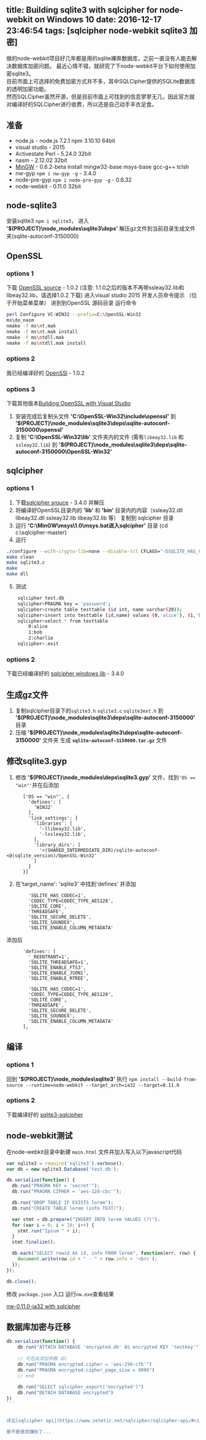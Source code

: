 title: Building sqlite3 with sqlcipher for node-webkit on Windows 10
date: 2016-12-17 23:46:54
tags: [sqlcipher node-webkit sqlite3 加密]
---

做的node-webkit项目好几年都是用的sqlite裸奔数据库，之前一直没有人能去解决数据库加密问题。
最近心情不错，就研究了下node-webkit平台下如何使用加密sqlite3。   
目前市面上可选择的免费加密方式并不多，其中SQLCipher提供的SQLite数据库的透明加密功能。   
然而SQLCipher虽然开源，但是目前市面上可找到的信息寥寥无几，因此官方就对编译好的SQLCipher进行收费，所以还是自己动手丰衣足食。

<!-- more -->

## 准备

* node.js - node.js 7.2.1 npm 3.10.10 64bit
* visual studio - 2015
* Activestate Perl - 5.24.0 32bit
* nasm - 2.12.02 32bit
* [MinGW](https://sourceforge.net/projects/mingw/files/Installer/) - 0.6.2-beta   install mingw32-base msys-base gcc-g++ tclsh
* nw-gyp `npm i nw-gyp -g` - 3.4.0
* node-pre-gyp `npm i node-pre-gyp -g` - 0.6.32
* node-webkit - 0.11.0 32bit

## node-sqlite3

安装sqlite3 `npm i sqlite3`， 进入 **'$(PROJECT)\node_modules\sqlite3\deps'** 解压gz文件到当前目录生成文件夹(sqlite-autoconf-3150000)

## OpenSSL

### options 1

下载 [OpenSSL source](https://github.com/openssl/openssl/tree/OpenSSL_1_0_2-stable) - 1.0.2 (注意: 1.1.0之后的版本不再带ssleay32.lib和libeay32.lib，请选择1.0.2 下载)
进入visual studio 2015 开发人员命令提示 （位于开始菜单菜单）
进到到OpenSSL 源码目录
运行命令
```bash
perl Configure VC-WIN32 --prefix=C:\OpenSSL-Win32
ms\do_nasm
nmake -f ms\nt.mak
nmake -f ms\nt.mak install
nmake -f ms\ntdll.mak
nmake -f ms\ntdll.mak install
```

### options 2

我已经编译好的 [OpenSSl](http://7lrzuu.com1.z0.glb.clouddn.com/OpenSSL-Win32.7z) - 1.0.2

### options 3

下载其他版本[Building OpenSSL with Visual Studio](http://p-nand-q.com/programming/windows/building_openssl_with_visual_studio_2013.html)  

1. 安装完成后复制头文件 **'C:\OpenSSL-Win32\include\openssl'** 到 **'$(PROJECT)\node_modules\sqlite3\deps\sqlite-autoconf-3150000\openssl'**
2. 复制 **'C:\OpenSSL-Win32\lib'** 文件夹内的文件 (需有`libeay32.lib` 和 `ssleay32.lib`) 到 **'$(PROJECT)\node_modules\sqlite3\deps\sqlite-autoconf-3150000\OpenSSL-Win32'**

## sqlcipher

### options 1

1. 下载[sqlcipher srouce](https://github.com/sqlcipher/sqlcipher) - 3.4.0 并解压
2. 将编译好OpenSSL目录内的 **'lib'** 和 **'bin'** 目录内的内容（ssleay32.dll libeay32.dll ssleay32.lib libeay32.lib 等） 复制到 sqlcipher 目录 
3. 运行 **'C:\MinGW\msys\1.0\msys.bat进入sqlcipher'** 目录 (cd c:\sqlcipher-master)
4. 运行
```bash
./configure --with-crypto-lib=none --disable-tcl CFLAGS="-DSQLITE_HAS_CODEC -DSQLCIPHER_CRYPTO_OPENSSL -I/c/OpenSSL-Win32/include /c/sqlcipher-master/libeay32.dll -L/c/sqlcipher-master/ -static-libgcc" LDFLAGS="-leay32"
make clean
make sqlite3.c
make
make dll
```

5. 测试
```bash
    sqlcipher test.db
    sqlcipher>PRAGMA key = 'password';
    sqlcipher>create table testtable (id int, name varchar(20));
    sqlcipher>insert into testtable (id,name) values (0,'alice'), (1,'bob'), (2,'charlie');
    sqlcipher>select * from testtable
        0:alice
        1:bob
        2:charlie
    sqlcipher>.exit
```

### options 2
下载已经编译好的 [sqlcipher windows lib](http://7lrzuu.com1.z0.glb.clouddn.com/sqlcipher-master.7z) - 3.4.0 

## 生成gz文件

1. 复制sqlcipher目录下的`sqlite3.h`  `sqlite3.c` `sqlite3ext.h` 到 **'$(PROJECT)\node_modules\sqlite3\deps\sqlite-autoconf-3150000'** 目录
2. 压缩 **'$(PROJECT)\node_modules\sqlite3\deps\sqlite-autoconf-3150000'** 文件夹 生成 **`sqlite-autoconf-3150000.tar.gz`** 文件

## 修改sqlite3.gyp

1. 修改 **'$(PROJECT)\node_modules\deps\sqlite3.gyp'** 文件，找到`'OS == "win"'`并在后添加
```
      ['OS == "win"', {
        'defines': [
          'WIN32'
        ],
        'link_settings': {
          'libraries': [
            '-llibeay32.lib',
            '-lssleay32.lib',
          ],
          'library_dirs': [
            '<(SHARED_INTERMEDIATE_DIR)/sqlite-autoconf-<@(sqlite_version)/OpenSSL-Win32'
          ]
        }
      }]
```
2. 在'target_name': 'sqlite3' 中找到'defines' 并添加
```
        'SQLITE_HAS_CODEC=1',
        'CODEC_TYPE=CODEC_TYPE_AES128',
        'SQLITE_CORE',
        'THREADSAFE',
        'SQLITE_SECURE_DELETE',
        'SQLITE_SOUNDEX',
        'SQLITE_ENABLE_COLUMN_METADATA'
```
添加后
```
      'defines': [
        '_REENTRANT=1',
        'SQLITE_THREADSAFE=1',
        'SQLITE_ENABLE_FTS3',
        'SQLITE_ENABLE_JSON1',
        'SQLITE_ENABLE_RTREE',

        'SQLITE_HAS_CODEC=1',
        'CODEC_TYPE=CODEC_TYPE_AES128',
        'SQLITE_CORE',
        'THREADSAFE',
        'SQLITE_SECURE_DELETE',
        'SQLITE_SOUNDEX',
        'SQLITE_ENABLE_COLUMN_METADATA'
      ],
```

##  编译

### options 1
回到 **'$(PROJECT)\node_modules\sqlite3'** 执行 `npm install --build-from-source --runtime=node-webkit --target_arch=ia32 --target=0.11.0`

### options 2
下载编译好的 [sqlite3-sqlcipher](http://7lrzuu.com1.z0.glb.clouddn.com/sqlite3-sqlcipher.7z)

## node-webkit测试

在node-webkit目录中新建 `main.html` 文件并加入写入以下javascript代码
```js
var sqlite3 = require('sqlite3').verbose();
var db = new sqlite3.Database('test.db');

db.serialize(function() {
  db.run("PRAGMA KEY = 'secret'");
  db.run("PRAGMA CIPHER = 'aes-128-cbc'");

  db.run("DROP TABLE IF EXISTS lorem");
  db.run("CREATE TABLE lorem (info TEXT)");

  var stmt = db.prepare("INSERT INTO lorem VALUES (?)");
  for (var i = 0; i < 10; i++) {
    stmt.run("Ipsum " + i);
  }
  stmt.finalize();

  db.each("SELECT rowid AS id, info FROM lorem", function(err, row) {
    document.write(row.id + " - " + row.info + '<br>');
  });
});

db.close();
```

修改 `package.json` 入口 运行`nw.exe`查看结果

[nw-0.11.0-ia32 with sqlcipher](http://7lrzuu.com1.z0.glb.clouddn.com/nw-0.11.0-ia32%20with%20sqlcipher.7z)

## 数据库加密与迁移

````js
db.serialize(function() {
    db.run("ATTACH DATABASE 'encrypted.db' AS encrypted KEY 'testkey'")
        
    // 可在此添加参数 如:
    db.run("PRAGMA encrypted.cipher = 'aes-256-cfb'")
    db.run("PRAGMA encrypted.cipher_page_size = 4096")
    // end
    
    db.run("SELECT sqlcipher_export('encrypted')")    
    db.run("DETACH DATABASE encrypted")
})
```


详见[sqlcipher api](https://www.zetetic.net/sqlcipher/sqlcipher-api/#cipher)

是不是感觉赚到了...
